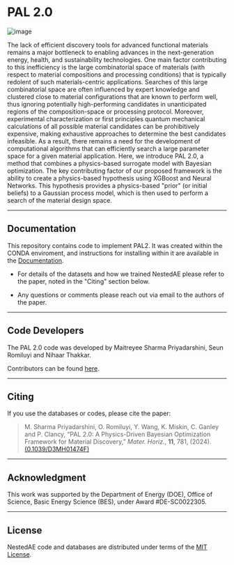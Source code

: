 # PAL 2.0

![image](https://github.com/ClancyLab/PAL2/assets/47879658/edd85cc6-9c60-4832-b5b3-feeb94fc1361)

The lack of efficient discovery tools for advanced functional materials remains a major bottleneck to enabling advances in the next-generation energy, health, and sustainability technologies. One main factor contributing to this inefficiency is the large combinatorial space of materials (with respect to material compositions and processing conditions) that is typically redolent of such materials-centric applications. Searches of this large combinatorial space are often influenced by expert knowledge and clustered close to material configurations that are known to perform well, thus ignoring potentially high-performing candidates in unanticipated regions of the composition-space or processing protocol. Moreover, experimental characterization or first principles quantum mechanical calculations of all possible material candidates can be prohibitively expensive, making exhaustive approaches to determine the best candidates infeasible. As a result, there remains a need for the development of computational algorithms that can efficiently search a large parameter space for a given material application. Here, we introduce PAL 2.0, a method that combines a physics-based surrogate model with Bayesian optimization. The key contributing factor of our proposed framework is the ability to create a physics-based hypothesis using XGBoost and Neural Networks. This hypothesis provides a physics-based "prior" (or initial beliefs) to a Gaussian process model, which is then used to perform a search of the material design space.

<hr>

Documentation
----------------

This repository contains code to implement PAL2. It 
was created within the CONDA enviroment, and instructions 
for installing within it are available in the [Documentation](https://github.com/ClancyLab/PAL2/tree/main/docs).

* For details of the datasets and how we trained NestedAE 
please refer to the paper, noted in the "Citing" section below.

* Any questions or comments please reach out via email
to the authors of the paper.

<hr>

Code Developers
----------------

The PAL 2.0 code was developed by Maitreyee Sharma Priyadarshini, Seun Romiluyi and Nihaar Thakkar.

Contributors can be found [here](https://github.com/ClancyLab/PAL2/graphs/contributors).

<hr>

Citing
----------------
If you use the databases or codes, please cite the paper:

>M. Sharma Priyadarshini, O. Romiluyi, Y. Wang, K. Miskin, C. Ganley and P. Clancy, “PAL 2.0: A Physics-Driven Bayesian Optimization Framework for Material Discovery,” _Mater. Horiz._, **11**, 781, (2024). [(0.1039/D3MH01474F)](http://doi.org/10.1039/D3MH01474F)

<hr>

Acknowledgment
----------------

This work was supported by 
the Department of Energy (DOE), Office of Science, Basic Energy Science (BES), under Award #DE-SC0022305.

<hr>

License
----------------

NestedAE code and databases are distributed under terms of the [MIT License](https://github.com/ClancyLab/PAL2//blob/main/LICENSE).